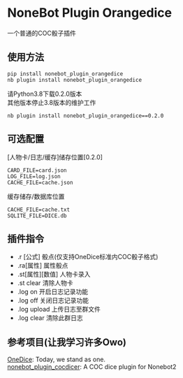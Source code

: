 # NoneBot Plugin Orangedice

一个普通的COC骰子插件


## 使用方法
```
pip install nonebot_plugin_orangedice 
nb plugin install nonebot_plugin_orangedice
```

请Python3.8下载0.2.0版本  
其他版本停止3.8版本的维护工作  
```
nb plugin install nonebot_plugin_orangedice==0.2.0
```
## 可选配置
[人物卡/日志/缓存]储存位置[0.2.0]
``` 
CARD_FILE=card.json
LOG_FILE=log.json
CACHE_FILE=cache.json
```

缓存储存/数据库位置
```
CACHE_FILE=cache.txt
SQLITE_FILE=DICE.db
```

## 插件指令
- .r [公式]         骰点(仅支持OneDice标准内COC骰子格式)
- .ra[属性]         属性骰点  
- .st[属性][数值]   人物卡录入
- .st clear         清除人物卡
- .log on           开启日志记录功能
- .log off          关闭日志记录功能
- .log upload       上传日志至群文件
- .log clear        清除此群日志

## 参考项目(让我学习许多Owo)

[OneDice](https://github.com/OlivOS-Team/onedice): Today, we stand as one.  
[nonebot_plugin_cocdicer](https://github.com/abrahum/nonebot_plugin_cocdicer): A COC dice plugin for Nonebot2

